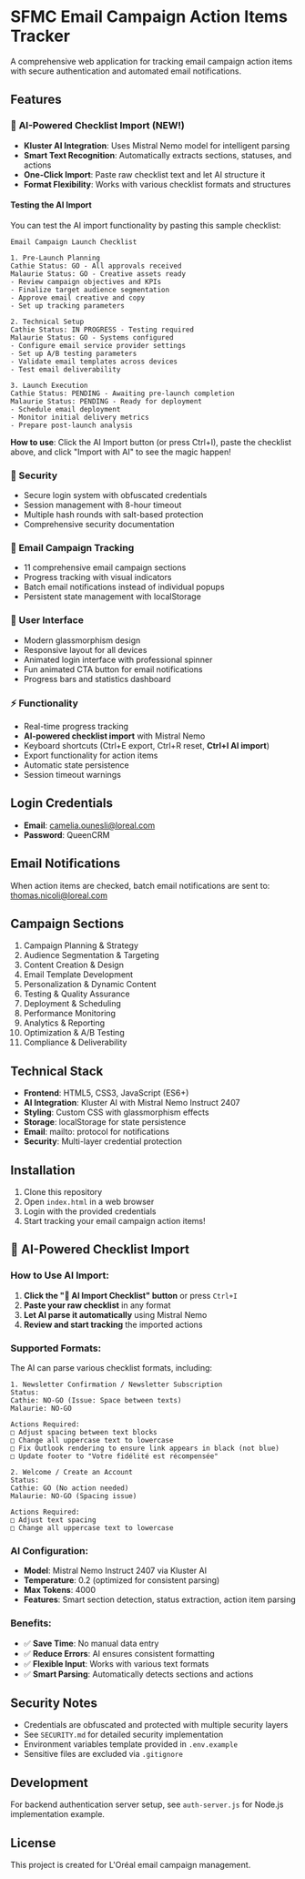 # SFMC Email Campaign Action Items Tracker

A comprehensive web application for tracking email campaign action items with secure authentication and automated email notifications.

## Features

### 🤖 **AI-Powered Checklist Import (NEW!)**
- **Kluster AI Integration**: Uses Mistral Nemo model for intelligent parsing
- **Smart Text Recognition**: Automatically extracts sections, statuses, and actions
- **One-Click Import**: Paste raw checklist text and let AI structure it
- **Format Flexibility**: Works with various checklist formats and structures

#### Testing the AI Import
You can test the AI import functionality by pasting this sample checklist:

```
Email Campaign Launch Checklist

1. Pre-Launch Planning
Cathie Status: GO - All approvals received
Malaurie Status: GO - Creative assets ready
- Review campaign objectives and KPIs
- Finalize target audience segmentation
- Approve email creative and copy
- Set up tracking parameters

2. Technical Setup
Cathie Status: IN PROGRESS - Testing required
Malaurie Status: GO - Systems configured
- Configure email service provider settings
- Set up A/B testing parameters
- Validate email templates across devices
- Test email deliverability

3. Launch Execution
Cathie Status: PENDING - Awaiting pre-launch completion
Malaurie Status: PENDING - Ready for deployment
- Schedule email deployment
- Monitor initial delivery metrics
- Prepare post-launch analysis
```

**How to use**: Click the AI Import button (or press Ctrl+I), paste the checklist above, and click "Import with AI" to see the magic happen!

### 🔐 Security
- Secure login system with obfuscated credentials
- Session management with 8-hour timeout
- Multiple hash rounds with salt-based protection
- Comprehensive security documentation

### 📧 Email Campaign Tracking
- 11 comprehensive email campaign sections
- Progress tracking with visual indicators
- Batch email notifications instead of individual popups
- Persistent state management with localStorage

### 🎨 User Interface
- Modern glassmorphism design
- Responsive layout for all devices
- Animated login interface with professional spinner
- Fun animated CTA button for email notifications
- Progress bars and statistics dashboard

### ⚡ Functionality
- Real-time progress tracking
- **AI-powered checklist import** with Mistral Nemo
- Keyboard shortcuts (Ctrl+E export, Ctrl+R reset, **Ctrl+I AI import**)
- Export functionality for action items
- Automatic state persistence
- Session timeout warnings

## Login Credentials

- **Email**: camelia.ounesli@loreal.com
- **Password**: QueenCRM

## Email Notifications

When action items are checked, batch email notifications are sent to: thomas.nicoli@loreal.com

## Campaign Sections

1. Campaign Planning & Strategy
2. Audience Segmentation & Targeting
3. Content Creation & Design
4. Email Template Development
5. Personalization & Dynamic Content
6. Testing & Quality Assurance
7. Deployment & Scheduling
8. Performance Monitoring
9. Analytics & Reporting
10. Optimization & A/B Testing
11. Compliance & Deliverability

## Technical Stack

- **Frontend**: HTML5, CSS3, JavaScript (ES6+)
- **AI Integration**: Kluster AI with Mistral Nemo Instruct 2407
- **Styling**: Custom CSS with glassmorphism effects
- **Storage**: localStorage for state persistence
- **Email**: mailto: protocol for notifications
- **Security**: Multi-layer credential protection

## Installation

1. Clone this repository
2. Open `index.html` in a web browser
3. Login with the provided credentials
4. Start tracking your email campaign action items!

## 🤖 AI-Powered Checklist Import

### How to Use AI Import:
1. **Click the "🤖 AI Import Checklist" button** or press `Ctrl+I`
2. **Paste your raw checklist** in any format
3. **Let AI parse it automatically** using Mistral Nemo
4. **Review and start tracking** the imported actions

### Supported Formats:
The AI can parse various checklist formats, including:

```
1. Newsletter Confirmation / Newsletter Subscription
Status:
Cathie: NO-GO (Issue: Space between texts)
Malaurie: NO-GO

Actions Required:
□ Adjust spacing between text blocks
□ Change all uppercase text to lowercase
□ Fix Outlook rendering to ensure link appears in black (not blue)
□ Update footer to "Votre fidélité est récompensée"

2. Welcome / Create an Account
Status:
Cathie: GO (No action needed)
Malaurie: NO-GO (Spacing issue)

Actions Required:
□ Adjust text spacing
□ Change all uppercase text to lowercase
```

### AI Configuration:
- **Model**: Mistral Nemo Instruct 2407 via Kluster AI
- **Temperature**: 0.2 (optimized for consistent parsing)
- **Max Tokens**: 4000
- **Features**: Smart section detection, status extraction, action item parsing

### Benefits:
- ✅ **Save Time**: No manual data entry
- ✅ **Reduce Errors**: AI ensures consistent formatting
- ✅ **Flexible Input**: Works with various text formats
- ✅ **Smart Parsing**: Automatically detects sections and actions

## Security Notes

- Credentials are obfuscated and protected with multiple security layers
- See `SECURITY.md` for detailed security implementation
- Environment variables template provided in `.env.example`
- Sensitive files are excluded via `.gitignore`

## Development

For backend authentication server setup, see `auth-server.js` for Node.js implementation example.

## License

This project is created for L'Oréal email campaign management.
